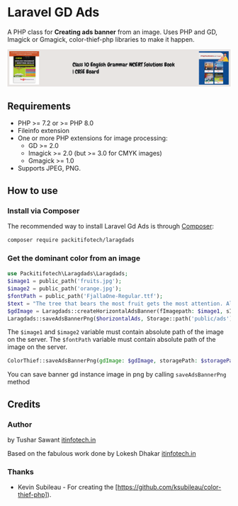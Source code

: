 Laravel GD Ads
==============

A PHP class for **Creating ads banner** from an image. Uses PHP and GD, Imagick or Gmagick, color-thief-php libraries to make it happen.

![example image](https://raw.githubusercontent.com/tusharsawant2427/laravelgdads/main/example.png)

## Requirements

- PHP >= 7.2 or >= PHP 8.0
- Fileinfo extension
- One or more PHP extensions for image processing:
  - GD >= 2.0
  - Imagick >= 2.0 (but >= 3.0 for CMYK images)
  - Gmagick >= 1.0
- Supports JPEG, PNG.

## How to use


### Install via Composer
The recommended way to install Laravel Gd Ads is through
[Composer](http://getcomposer.org):
```bash
composer require packitifotech/laragdads
```

### Get the dominant color from an image
```php Laravel
use Packitifotech\Laragdads\Laragdads;
$image1 = public_path('fruits.jpg');
$image2 = public_path('orange.jpg');
$fontPath = public_path('FjallaOne-Regular.ttf');
$text = "The tree that bears the most fruit gets the most attention. Allow the fruit to fall and rot";
$gdImage = Laragdads::createHorizontalAdsBanner(fImagepath: $image1, sImagePath:$image2, fontPath:$fontPath, text:$text, resizeWidth:null, resizeHeight:null);
Laragdads::saveAdsBannerPng($horizontalAds, Storage::path('public/ads'));

```
The `$image1` and `$image2` variable must contain absolute path of the image on the server.
The `$fontPath` variable must contain absolute path of the image on the server.

```php
ColorThief::saveAdsBannerPng(gdImage: $gdImage, storagePath: $storagePath)
```

You can save banner gd instance image in png by calling `saveAdsBannerPng` method

## Credits

### Author
by Tushar Sawant
[itinfotech.in](http://www.itinfotech.in)

Based on the fabulous work done by Lokesh Dhakar
[itinfotech.in](http://itinfotech.in)

### Thanks
* Kevin Subileau - For creating the [https://github.com/ksubileau/color-thief-php]).